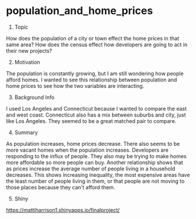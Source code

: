 # population_and_home_prices

1.	Topic

How does the population of a city or town effect the home prices in that same area? 
How does the census effect how developers are going to act in their new projects? 

2.	Motivation

The population is constantly growing, but I am still wondering how people afford homes. I wanted to see this relationship between population and home prices to see how the two variables are interacting.

3.	Background Info

I used Los Angeles and Connecticut because I wanted to compare the east and west coast. Connecticut also has a mix between suburbs and city, just like Los Angeles. They seemed to be a great matched pair to compare. 

4.	Summary

As population increases, home prices decrease. There also seems to be more vacant homes when the population increases. Developers are responding to the influx of people. They also may be trying to make homes more affordable so more people can buy. Another relationship shows that as prices increase the average number of people living in a household decreases. This shows increasing inequality, the most expensive areas have the least number of people living in them, or that people are not moving to those places because they can't afford them.  

5. Shiny 

https://mattiharrison1.shinyapps.io/finalproject/
